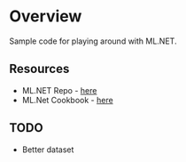 # Overview
Sample code for playing around with ML.NET.

## Resources
* ML.NET Repo - [here](https://github.com/dotnet/machinelearning)
* ML.Net Cookbook - [here](https://github.com/dotnet/machinelearning/blob/master/docs/code/MlNetCookBook.md)


## TODO
* Better dataset